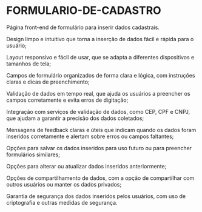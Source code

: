 # FORMULARIO-DE-CADASTRO
Página front-end de formulário para inserir dados cadastrais.

Design limpo e intuitivo que torna a inserção de dados fácil e rápida para o usuário;

Layout responsivo e fácil de usar, que se adapta a diferentes dispositivos e tamanhos de tela;

Campos de formulário organizados de forma clara e lógica, com instruções claras e dicas de preenchimento;

Validação de dados em tempo real, que ajuda os usuários a preencher os campos corretamente e evita erros de digitação;

Integração com serviços de validação de dados, como CEP, CPF e CNPJ, que ajudam a garantir a precisão dos dados coletados;

Mensagens de feedback claras e úteis que indicam quando os dados foram inseridos corretamente e alertam sobre erros ou campos faltantes;

Opções para salvar os dados inseridos para uso futuro ou para preencher formulários similares;

Opções para alterar ou atualizar dados inseridos anteriormente;

Opções de compartilhamento de dados, com a opção de compartilhar com outros usuários ou manter os dados privados;

Garantia de segurança dos dados inseridos pelos usuários, com uso de criptografia e outras medidas de segurança.
